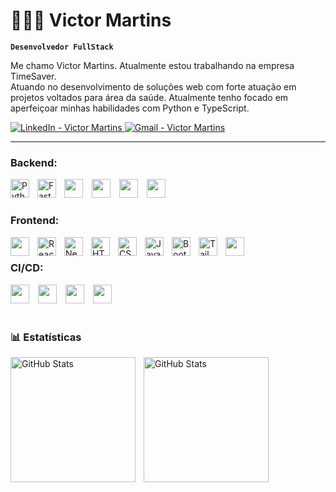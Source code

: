 # 👨🏿‍💻 Victor Martins

**`Desenvolvedor FullStack`**

Me chamo Victor Martins. Atualmente estou trabalhando na empresa TimeSaver.
<br/>
Atuando no desenvolvimento de soluções web com forte atuação em projetos voltados para área da saúde. Atualmente tenho focado em aperfeiçoar minhas habilidades com Python e TypeScript.

<p align="left">
    <a href="https://www.linkedin.com/in/victormartinssantos" target="_blank" rel="noopener noreferrer">
        <img
            alt="LinkedIn - Victor Martins"
            title="Conecte-se comigo no LinkedIn"
            src="https://custom-icon-badges.demolab.com/badge/-LinkedIn-%230A66C2?style=for-the-badge&logo=linkedin&logoColor=white"
        />
    </a>
    <a href="mailto:victormartinssantos.work@gmail.com" target="_blank" rel="noopener noreferrer">
        <img
            alt="Gmail - Victor Martins"
            title="Envie-me um e-mail"
            src="https://custom-icon-badges.demolab.com/badge/-Gmail-D14836?style=for-the-badge&logo=gmail&logoColor=white"
        />
    </a>
</p>

---
### Backend:
<img 
    align="left" 
    alt="Python" 
    title="Python"
    width="30px" 
    style="padding-right: 10px;" 
    src="https://cdn.jsdelivr.net/gh/devicons/devicon@latest/icons/python/python-original.svg" 
/>
<img 
    align="left"
    alt="FastApi"
    title="FastApi"
    width="30px"
    style="padding-right: 10px;"
    src="https://cdn.jsdelivr.net/gh/devicons/devicon@latest/icons/fastapi/fastapi-original.svg"
/>
<img 
    width="30px" 
    style="padding-right: 10px;" 
    src="https://cdn.jsdelivr.net/gh/devicons/devicon@latest/icons/flask/flask-original.svg"
 />
<img
    width="30px" 
    style="padding-right: 10px;" 
    src="https://cdn.jsdelivr.net/gh/devicons/devicon@latest/icons/django/django-plain.svg" 
/>
<img
    width="30px" 
    style="padding-right: 10px;"
    src="https://cdn.jsdelivr.net/gh/devicons/devicon@latest/icons/typescript/typescript-original.svg" 
/>
<img
    width="30px" 
    style="padding-right: 10px;"
    src="https://cdn.jsdelivr.net/gh/devicons/devicon@latest/icons/nestjs/nestjs-original.svg" 
/>
### Frontend:
<img
    align="left"
    width="30px" 
    style="padding-right: 10px;"
    src="https://cdn.jsdelivr.net/gh/devicons/devicon@latest/icons/angular/angular-original.svg"
/>
<img 
    align="left" 
    alt="React"
    title="React" 
    width="30px" 
    style="padding-right: 10px;" 
    src="https://cdn.jsdelivr.net/gh/devicons/devicon@latest/icons/react/react-original.svg" 
/>
<img 
    align="left" 
    alt="Next.js" 
    title="Next.js"
    width="30px" 
    style="padding-right: 10px;" 
    src="https://cdn.jsdelivr.net/gh/devicons/devicon@latest/icons/nextjs/nextjs-original.svg" 
/>
<img 
    align="left" 
    alt="HTML"
    title="HTML" 
    width="30px" 
    style="padding-right: 10px;" 
    src="https://cdn.jsdelivr.net/gh/devicons/devicon@latest/icons/html5/html5-original.svg" 
/>
<img 
    align="left" 
    alt="CSS" 
    title="CSS"
    width="30px" 
    style="padding-right: 10px;" 
    src="https://cdn.jsdelivr.net/gh/devicons/devicon@latest/icons/css3/css3-original.svg" 
/>
<img 
    align="left" 
    alt="JavaScript" 
    title="JavaScript"
    width="30px" 
    style="padding-right: 10px;" 
    src="https://cdn.jsdelivr.net/gh/devicons/devicon@latest/icons/javascript/javascript-original.svg" 
/>
<img 
    align="left" 
    alt="Bootstrap"
    title="Bootstrap" 
    width="30px" 
    style="padding-right: 10px;" 
    src="https://cdn.jsdelivr.net/gh/devicons/devicon@latest/icons/bootstrap/bootstrap-original.svg" 
/>
<img 
    align="left" 
    alt="Tailwind" 
    title="Tailwind"
    width="30px" 
    style="padding-right: 10px;" 
    src="https://cdn.jsdelivr.net/gh/devicons/devicon@latest/icons/tailwindcss/tailwindcss-original.svg" 
/>
<img 
    align="left"
    width="30px" 
    style="padding-right: 10px;" 
    src="https://cdn.jsdelivr.net/gh/devicons/devicon@latest/icons/sass/sass-original.svg" 
/>
<br/>
### CI/CD:
<img
    width="30px" 
    style="padding-right: 10px;"
    src="https://cdn.jsdelivr.net/gh/devicons/devicon@latest/icons/githubactions/githubactions-original.svg" 
/>
<img
    width="30px" 
    style="padding-right: 10px;"
    src="https://cdn.jsdelivr.net/gh/devicons/devicon@latest/icons/jenkins/jenkins-original.svg" 
/>
<img 
    width="30px" 
    style="padding-right: 10px;"
    src="https://cdn.jsdelivr.net/gh/devicons/devicon@latest/icons/docker/docker-original.svg"
/>
<img 
    width="30px" 
    style="padding-right: 10px;"
    src="https://cdn.jsdelivr.net/gh/devicons/devicon@latest/icons/nginx/nginx-original.svg"
/>
<br/>
<br/>

### 📊 Estatísticas

<p>
  <img 
    align="left" 
    alt="GitHub Stats" 
    height="200" 
    style="padding-right: 10px;" 
    src="https://github-readme-stats.vercel.app/api?username=eurmartins&show_icons=true&theme=tokyonight&include_all_commits=true&locale=pt-br" 
  />

<img 
      align="left" 
      alt="GitHub Stats" 
      height="200" 
      src="https://github-readme-stats.vercel.app/api/top-langs/?username=eurmartins&theme=tokyonight&layout=compact&custom_title=Tecnologias&langs_count=9" 
  />

</p>
